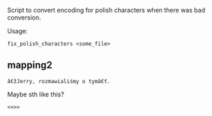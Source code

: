 Script to convert encoding for polish characters when there was bad conversion.

Usage:

`fix_polish_characters <some_file>`

## mapping2

`â€žJerry, rozmawialiśmy o tymâ€ť.`

Maybe sth like this?

`<<>>`
